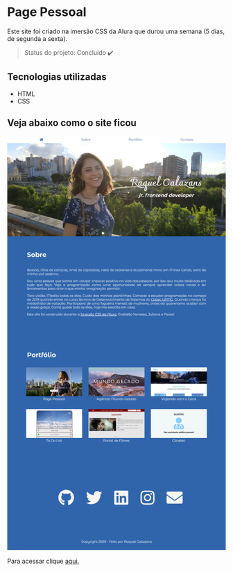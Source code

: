 # Page Pessoal
Este site foi criado na imersão CSS da Alura que durou uma semana (5 dias, de segunda a sexta).

> Status do projeto: Concluído :heavy_check_mark:

## Tecnologias utilizadas
- HTML
- CSS

## Veja abaixo como o site ficou

<img src="img/site alura.png">

Para acessar clique <a target="_blank" href="https://raqcalazans.github.io/PagePessoalAlura/">aqui.</a>
